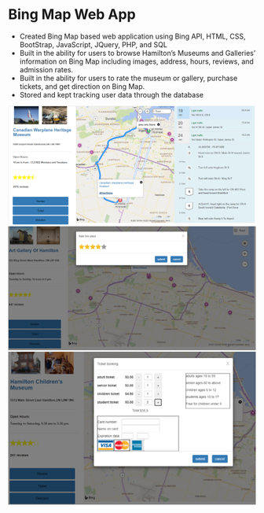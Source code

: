# Bing Map Web App 

* Created Bing Map based web application using Bing API, HTML, CSS, BootStrap, JavaScript, JQuery, PHP, and SQL
* Built in the ability for users to browse Hamilton’s Museums and Galleries’ information on Bing Map including images, address, hours, reviews, and admission rates.
* Built in the ability for users to rate the museum or gallery, purchase tickets, and get direction on Bing Map.
* Stored and kept tracking user data through the database
<img src = "Bing%20Map/sh3.PNG" >
<img src = "Bing%20Map/sh1.PNG" >
<img src = "Bing%20Map/sh2.PNG" >

